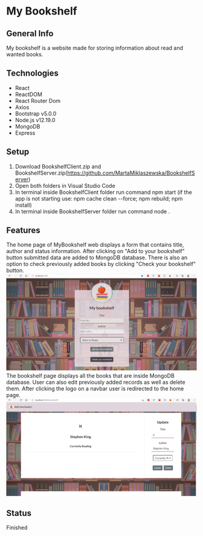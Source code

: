 # My Bookshelf

## General Info
My bookshelf is a website made for storing information about read and wanted books.

## Technologies
* React
* ReactDOM
* React Router Dom
* Axios
* Bootstrap v5.0.0
* Node.js v12.19.0
* MongoDB
* Express



## Setup
1. Download BookshelfClient.zip and BookshelfServer.zip(https://github.com/MartaMiklaszewska/BookshelfServer)
2. Open both folders in Visual Studio Code
3. In terminal inside BookshelfClient folder run command npm start 
(if the app is not starting use: npm cache clean --force; npm rebuild; npm install)
4. In terminal inside BookshelfServer folder run command node .

## Features

The home page of MyBookshelf web displays a form that contains title, author and status information. After clicking on "Add to your bookshelf" button submitted data are added to MongoDB database. There is also an option to check previously added books by clicking "Check your bookshelf" button.
<img src="https://github.com/MartaMiklaszewska/BookshelfClient/blob/main/Screenshot%20(691).png" alt="drawing" width="1000"/>
<br/>
The bookshelf page displays all the books that are inside MongoDB database. User can also edit previously added records as well as delete them.
After clicking the logo on a navbar user is redirected to the home page.
<img src="https://github.com/MartaMiklaszewska/BookshelfClient/blob/main/Screenshot%20(692).png" alt="drawing" width="1000"/>

## Status
Finished
